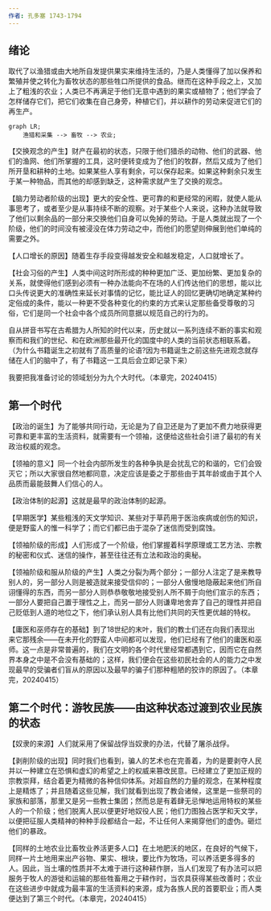 ```yaml
---
作者: 孔多塞 1743-1794
---
```

## 绪论

取代了以渔猎或由大地所自发提供果实来维持生活的，乃是人类懂得了加以保养和繁殖并使之转化为畜牧状态的那些牲口所提供的食品。继而在这种手段之上，又加上了粗浅的农业；人类已不再满足于他们无意中遇到的果实或植物了；他们学会了怎样储存它们，把它们收集在自己身旁，种植它们，并以耕作的劳动来促进它们的再生产。
```mermaid
graph LR;
	渔猎和采集 --> 畜牧 --> 农业;
```
【交换观念的产生】财产在最初的状态，只限于他们猎杀的动物、他们的武器、他们的渔网、他们所掌握的工具，这时便转变成为了他们的牧群，然后又成为了他们所开垦和耕种的土地。如果某些人享有剩余，可以保存起来。如果这种剩余只发生于某一种物品，而其他的却感到缺乏，这种需求就产生了交换的观念。

【脑力劳动者阶级的出现】更大的安全性、更可靠的和更经常的闲暇，就使人能从事思考了，或者至少是从事持续不断的观察。对于某些个人来说，这种办法就导致了他们以剩余品的一部分来交换他们自身可以免掉的劳动。于是人类就出现了一个阶级，他们的时间没有被浸没在体力劳动之中，而他们的愿望则伸展到他们单纯的需要之外。

【人口增长的原因】随着生存手段变得越发安全和越发稳定，人口就增长了。

【社会习俗的产生】人类中间这时所形成的种种更加广泛、更加纷繁、更加复杂的关系，就使得他们感到必须有一种办法能向不在场的人们传达他们的思想，能以比口头传说更大的准确性来延长对事情的记忆，能比证人的回忆更确切地确定某种约定俗成的条件，能以一种更不受各种变化的约束的方式来认定那些备受尊敬的习俗，它们是同一个社会中各个成员所同意据以规范自己的行为的。

自从拼音书写在古希腊为人所知的时代以来，历史就以一系列连续不断的事实和观察而和我们的世纪、和在欧洲那些最开化的国度中的人类的当前状态相联系着。（为什么书籍诞生之初就有了高质量的论语?因为书籍诞生之前这些先进观念就存储在人们的脑中了，有了书籍这一工具后会立即记录下来）

我要把我准备讨论的领域划分为九个大时代。（本章完，20240415）

## 第一个时代

【政治的诞生】为了能够共同行动，无论是为了自卫还是为了更加不费力地获得更可靠和更丰富的生活资料，就需要有一个领袖，这便给这些社会引进了最初的有关政治权威的观念。

【领袖的意义】同一个社会内部所发生的各种争执是会扰乱它的和谐的，它们会毁灭它；所以大家很自然地都同意，决定应该是委之于那些由于其年龄或由于其个人品质而最能鼓舞人们信心的人。

【政治体制的起源】这就是最早的政治体制的起源。

【早期医学】某些粗浅的天文学知识、某些对于草药用于医治疾病或创伤的知识，便是野蛮人的惟一科学了；而它们都已由于混杂了迷信而受到腐蚀。

【领袖阶级的形成】人们形成了一个阶级，他们掌握着科学原理或工艺方法、宗教的秘密和仪式、迷信的操作，甚至往往还有立法和政治的奥秘。

【领袖阶级和服从阶级的产生】人类之分裂为两个部分；一部分人注定了是来教导别人的，另一部分人则是被造就来接受信仰的；一部分人傲慢地隐蔽起来他们所自诩懂得的东西，而另一部分人则恭恭敬敬地接受别人所不屑于向他们宣示的东西；一部分人要把自己置于理性之上，而另一部分人则谦卑地舍弃了自己的理性并把自己贬低到人道的地位之下，他们承认别人具有比他们共同的天性更优越的特权。

【庸医和巫师存在的基础】到了18世纪的末叶，我们的教士们还在向我们表现出来它那残余——在未开化的野蛮人中间都可以发现，他们已经有了他们的庸医和巫师。这一点是非常普遍的，我们在文明的各个时代里经常都遇到它，因而它在自然界本身之中是不会没有基础的；这样，我们便会在这些初民社会的人的能力之中发现最早的受骗者们盲从的原因以及最早的骗子们那种粗陋的狡诈的原因了。（本章完，20240415）

## 第二个时代：游牧民族——由这种状态过渡到农业民族的状态

【奴隶的来源】人们就采用了保留战俘当奴隶的办法，代替了屠杀战俘。

【剥削阶级的出现】同时我们也看到，骗人的艺术也在完善着，为的是要剥夺人民并以一种建立在恐惧和虚幻的希望之上的权威来篡改民意。已经建立了更加正规的宗教崇拜，结合着更为精微的各种信仰体系。对超自然的力量的观念，在某种程度上是精炼了；并且随着这些见解，我们就看到出现了教会诸候，这里是一些祭司的家族和部落，那里又是另一些教士集团；然而总是有着肆无忌惮地运用特权的某些人的一个阶级；他们脱离人民以便更好地奴役人民；他们力图独占医学和天文学，以便把征服人类精神的种种手段都结合一起，不让任何人来揭穿他们的虚伪。砸烂他们的暴政。

【同样的土地农业比畜牧业养活更多人口】在土地肥沃的地区，在良好的气候下，同样一片土地用来出产谷物、果实、根块，要比作为牧场，可以养活更多得多的人。因此，当土壤的性质并不太难于进行这种耕作胼，当人们发现了有办法可以把服务于牧人的游徙和运输的那些牲畜用之于耕作时，当农具获得某些改善时；农业在这些进步中就成为最丰富的生活资料的来源，成为各族人民的首要职业；而人类便达到了第三个时代。（本章完，20240415）